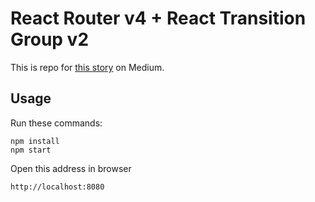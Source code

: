 # React Router v4 + React Transition Group v2
This is repo for [this story](https://medium.com/@victor.leong.17/react-router-v4-with-react-transition-group-v2-683608683356) on Medium.

## Usage

Run these commands:
```
npm install
npm start
```

Open this address in browser
```
http://localhost:8080
```
